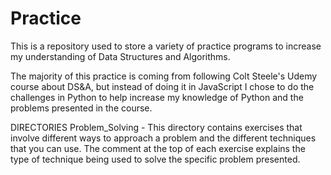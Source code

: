 # Practice

This is a repository used to store a variety of practice programs to increase my understanding of Data Structures and Algorithms.

The majority of this practice is coming from following Colt Steele's Udemy course about DS&A, but instead of doing it in JavaScript I chose to do the challenges in Python to help increase my knowledge of Python and the problems presented in the course.

DIRECTORIES
Problem_Solving - This directory contains exercises that involve different ways to approach a problem and the different techniques that you can use. The comment at the top of each exercise explains the type of technique being used to solve the specific problem presented. 
